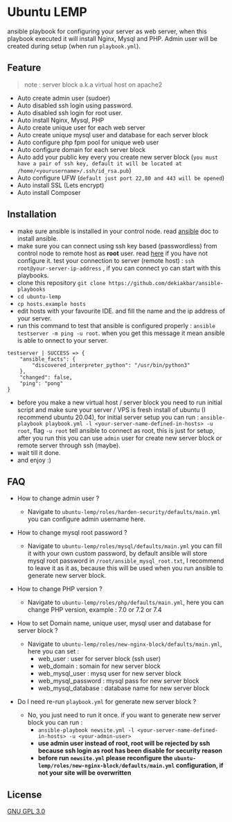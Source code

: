 # Ubuntu LEMP

ansible playbook for configuring your server as web server, when this playbook executed it will install Nginx, Mysql and PHP. Admin user will be created during setup (when run `playbook.yml`).

## Feature
> note : server block a.k.a virtual host on apache2
 - Auto create admin user (sudoer)
 - Auto disabled ssh login using password.
 - Auto disabled ssh login for root user.
 - Auto install Nginx, Mysql, PHP
 - Auto create unique user for each web server
 - Auto create unique mysql user and database for each server block
 - Auto configure php fpm pool for unique web user
 - Auto configure domain for each server block
 - Auto add your public key every you create new server block (`you must have a pair of ssh key, default it will be located at /home/<yourusername>/.ssh/id_rsa.pub`)
 - Auto configure UFW (`default just port 22,80 and 443 will be opened`)
 - Auto install SSL (Lets encrypt)
 - Auto install Composer

## Installation

- make sure ansible is installed in your control node. read [ansible](https://docs.ansible.com/ansible/latest/installation_guide/index.html) doc to install ansible.
- make sure you can connect using ssh key based (passwordless) from control node to remote host as **root** user. read [here](https://www.redhat.com/sysadmin/passwordless-ssh) if you have not configure it. test your connection to server (remote host) : `ssh root@your-server-ip-address` , if you can connect yo can start with this playbooks.
- clone this repository `git clone https://github.com/dekiakbar/ansible-playbooks`
- `cd ubuntu-lemp`
- `cp hosts.example hosts`
- edit hosts with your favourite IDE. and fill the name and the ip address of your server.
- run this command to test that ansible is configured properly : `ansible testserver -m ping -u root`. when you get this message it mean ansible is able to onnect to your server.
```
testserver | SUCCESS => {
    "ansible_facts": {
        "discovered_interpreter_python": "/usr/bin/python3"
    },
    "changed": false,
    "ping": "pong"
}
```
- before you make a new virtual host / server block you need to run initial script and make sure your server / VPS is fresh install of ubuntu (I recommend ubuntu 20.04), for initial server setup you can run : `ansible-playbook playbook.yml -l <your-server-name-defined-in-hosts> -u root`, flag `-u root` tell ansible to connect as root, this is just for setup, after you run this you can use `admin` user for create new server block or remote server through ssh (maybe).
- wait till it done.
- and enjoy :)

## FAQ
* How to change admin user ?
  * Navigate to `ubuntu-lemp/roles/harden-security/defaults/main.yml` you can configure admin username here.

* How to change mysql root password ?
  * Navigate to `ubuntu-lemp/roles/mysql/defaults/main.yml` you can fill it with your own custom password, by default ansible will store mysql root password in `/root/ansible_mysql_root.txt`, I recommend to leave it as it as, because this will be used when you run ansible to generate new server block.

* How to change PHP version ?
  * Navigate to  `ubuntu-lemp/roles/php/defaults/main.yml`, here you can change PHP version, example : 7.0 or 7.2 or 7.4

* How to set Domain name, unique user, mysql user and database for server block ?
  * Navigate to `ubuntu-lemp/roles/new-nginx-block/defaults/main.yml`, here you can set : 
    * web_user : user for server block (ssh user)
    * web_domain : somain for new server block
    * web_mysql_user : mysq user for new server block
    * web_mysql_password : mysql pass for new server block
    * web_mysql_database : database name for new server block
  
* Do I need re-run `playbook.yml` for generate new server block ?
  * No, you just need to run it once. if you want to generate new server block you can run :
    * `ansible-playbook newsite.yml -l <your-server-name-defined-in-hosts> -u <your-admin-user>`
    * **use admin user instead of root, root will be rejected by ssh because ssh login as root has been disable for security reason**
    * **before run `newsite.yml` please reconfigure the `ubuntu-lemp/roles/new-nginx-block/defaults/main.yml` configuration, if not your site will be overwritten**

## License
[GNU GPL 3.0](https://github.com/dekiakbar/ansible-playbooks/blob/master/LICENSE)